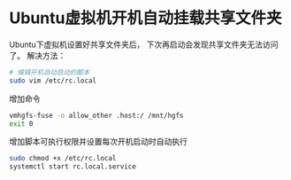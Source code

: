 # Ubuntu虚拟机开机自动挂载共享文件夹

Ubuntu下虚拟机设置好共享文件夹后， 下次再启动会发现共享文件夹无法访问了。
解决方法：

```sh
# 编辑开机自动启动的脚本
sudo vim /etc/rc.local
```

增加命令

```sh
vmhgfs-fuse -o allow_other .host:/ /mnt/hgfs
exit 0
```

增加脚本可执行权限并设置每次开机启动时自动执行

```sh
sudo chmod +x /etc/rc.local
systemctl start rc.local.service
```